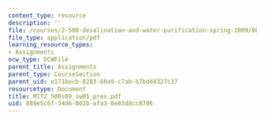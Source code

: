 ```yaml
---
content_type: resource
description: ''
file: /courses/2-500-desalination-and-water-purification-spring-2009/889e5c6f34d6002bafa36e83d8cc8706_MIT2_500s09_sw05_pres.pdf
file_type: application/pdf
learning_resource_types:
- Assignments
ocw_type: OCWFile
parent_title: Assignments
parent_type: CourseSection
parent_uid: e171becb-8283-60a9-c7ab-b7bdd4327c37
resourcetype: Document
title: MIT2_500s09_sw05_pres.pdf
uid: 889e5c6f-34d6-002b-afa3-6e83d8cc8706
---
```

